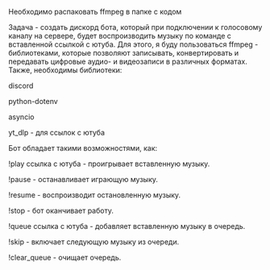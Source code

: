 Необходимо распаковать ffmpeg в папке с кодом

Задача - создать дискорд бота, который при подключении к голосовому каналу на сервере, будет воспроизводить музыку по команде с вставленной ссылкой с ютуба.
Для этого, я буду пользоваться ffmpeg - библиотеками, которые позволяют записывать, конвертировать и передавать цифровые аудио- и видеозаписи в различных форматах.
Также, необходимы библиотеки:

discord

python-dotenv

asyncio

yt_dlp - для ссылок с ютуба


Бот обладает такими возможностями, как:

!play ссылка с ютуба - проигрывает вставленную музыку.

!pause - останавливает играющую музыку.

!resume - воспроизводит остановленную музыку.

!stop - бот оканчивает работу.

!queue ссылка с ютуба - добавляет вставленную музыку в очередь.

!skip - включает следующую музыку из очереди.

!clear_queue - очищает очередь. 
